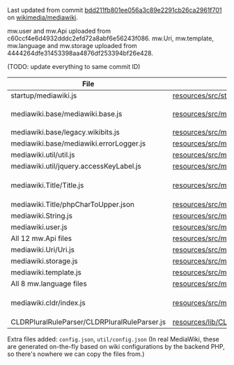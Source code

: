 
Last updated from commit [bdd211fb801ee056a3c89e2291cb26ca2961f701](https://github.com/wikimedia/mediawiki/tree/bdd211fb801ee056a3c89e2291cb26ca2961f701) on [wikimedia/mediawiki](https://github.com/wikimedia/mediawiki).

mw.user and mw.Api uploaded from c60ccf4e6d4932dddc2efd72a8abf6e56243f086. mw.Uri, mw.template, mw.language and mw.storage uploaded from 4444264dfe31453398aa4876df253394bf26e428.

(TODO: update everything to same commit ID)

| File         | Original file | Patches  | 
|--------------|---------------|----------|
| startup/mediawiki.js |  [resources/src/startup/mediawiki.js] | None |
| mediawiki.base/mediawiki.base.js | [resources/src/mediawiki.base/mediawiki.base.js] | Removed the last few lines: `while ( queue[ 0 ] ) { window.RLQ.push( queue.shift() ); }` 
| mediawiki.base/legacy.wikibits.js | [resources/src/mediawiki.base/legacy.wikibits.js] | None
| mediawiki.base/mediawiki.errorLogger.js | [resources/src/mediawiki.base/mediawiki.errorLogger.js] | None
| mediawiki.util/util.js | [resources/src/mediawiki.util/util.js] | None |
| mediawiki.util/jquery.accessKeyLabel.js | [resources/src/mediawiki.util/jquery.accessKeyLabel.js] | None |
| mediawiki.Title/Title.js| [resources/src/mediawiki.Title/Title.js] | Changed import `require( 'mediawiki.String' )` to `require( '../mediawiki.String' )` |
| mediawiki.Title/phpCharToUpper.json | [resources/src/mediawiki.Title/phpCharToUpper.json] | None |
| mediawiki.String.js | [resources/src/mediawiki.String.js]  | None |
| mediawiki.user.js | [resources/src/mediawiki.user.js] | None
| All 12 mw.Api files | [resources/src/mediawiki.api] | None 
| mediawiki.Uri/Uri.js | [resources/src/mediawiki.Uri/Uri.js] | None 
| mediawiki.storage.js | [resources/src/mediawiki.storage.js] | None
| mediawiki.template.js | [resources/src/mediawiki.template.js] | None
| All 8 mw.language files | [resources/src/mediawiki.language] | None
| mediawiki.cldr/index.js | [resources/src/mediawiki.cldr/index.js] | Changed `require( 'mediawiki.libs.pluralruleparser' )` to `mw.libs.pluralRuleParser`
| CLDRPluralRuleParser/CLDRPluralRuleParser.js | [resources/lib/CLDRPluralRuleParser/CLDRPluralRuleParser.js] | None

Extra files added: `config.json`, `util/config.json` (In real MediaWiki, these are generated on-the-fly based on wiki configurations by the backend PHP, so there's nowhere we can copy the files from.)

[resources/src/startup/mediawiki.js]: https://github.com/wikimedia/mediawiki/blob/master/resources/src/startup/mediawiki.js
[resources/src/mediawiki.base/mediawiki.base.js]: https://github.com/wikimedia/mediawiki/blob/master/resources/src/mediawiki.base/mediawiki.base.js
[resources/src/mediawiki.base/legacy.wikibits.js]: https://github.com/wikimedia/mediawiki/blob/master/resources/src/mediawiki.base/legacy.wikibits.js
[resources/src/mediawiki.base/mediawiki.errorLogger.js]: https://github.com/wikimedia/mediawiki/blob/master/resources/src/mediawiki.base/mediawiki.errorLogger.js
[resources/src/mediawiki.util/util.js]: https://github.com/wikimedia/mediawiki/blob/master/resources/src/mediawiki.util/util.js
[resources/src/mediawiki.util/jquery.accessKeyLabel.js]: https://github.com/wikimedia/mediawiki/blob/master/resources/src/mediawiki.util/jquery.accessKeyLabel.js
[resources/src/mediawiki.Title/Title.js]: https://github.com/wikimedia/mediawiki/blob/master/resources/src/mediawiki.Title/Title.js
[resources/src/mediawiki.Title/phpCharToUpper.json]: https://github.com/wikimedia/mediawiki/blob/master/resources/src/mediawiki.Title/phpCharToUpper.json
[resources/src/mediawiki.String.js]: https://github.com/wikimedia/mediawiki/blob/master/resources/src/mediawiki.String.js
[resources/src/mediawiki.user.js]: https://github.com/wikimedia/mediawiki/tree/master/resources/src/mediawiki.user.js
[resources/src/mediawiki.api]: https://github.com/wikimedia/mediawiki/tree/master/resources/src/mediawiki.api
[resources/src/mediawiki.Uri/Uri.js]: https://github.com/wikimedia/mediawiki/blob/master/resources/src/mediawiki.Uri/Uri.js
[resources/src/mediawiki.storage.js]: https://github.com/wikimedia/mediawiki/tree/master/resources/src/mediawiki.storage.js
[resources/src/mediawiki.template.js]: https://github.com/wikimedia/mediawiki/blob/master/resources/src/mediawiki.template.js
[resources/src/mediawiki.language]: https://github.com/wikimedia/mediawiki/tree/master/resources/src/mediawiki.language
[resources/src/mediawiki.cldr/index.js]: https://github.com/wikimedia/mediawiki/tree/master/resources/src/mediawiki.cldr/index.js
[resources/lib/CLDRPluralRuleParser/CLDRPluralRuleParser.js]: https://github.com/wikimedia/mediawiki/tree/master/resources/lib/CLDRPluralRuleParser/CLDRPluralRuleParser.js